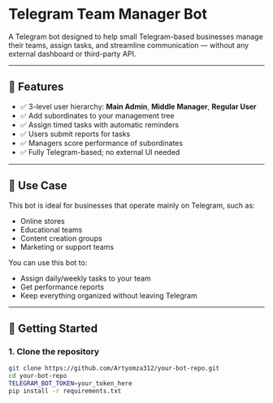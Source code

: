 # Telegram Team Manager Bot

A Telegram bot designed to help small Telegram-based businesses manage their teams, assign tasks, and streamline communication — without any external dashboard or third-party API.

---

## 🔧 Features

- ✅ 3-level user hierarchy: **Main Admin**, **Middle Manager**, **Regular User**
- ✅ Add subordinates to your management tree
- ✅ Assign timed tasks with automatic reminders
- ✅ Users submit reports for tasks
- ✅ Managers score performance of subordinates
- ✅ Fully Telegram-based; no external UI needed

---

## 🧠 Use Case

This bot is ideal for businesses that operate mainly on Telegram, such as:
- Online stores
- Educational teams
- Content creation groups
- Marketing or support teams

You can use this bot to:
- Assign daily/weekly tasks to your team
- Get performance reports
- Keep everything organized without leaving Telegram

---

## 🚀 Getting Started

### 1. Clone the repository

```bash
git clone https://github.com/Artyomza312/your-bot-repo.git
cd your-bot-repo
TELEGRAM_BOT_TOKEN=your_token_here
pip install -r requirements.txt

